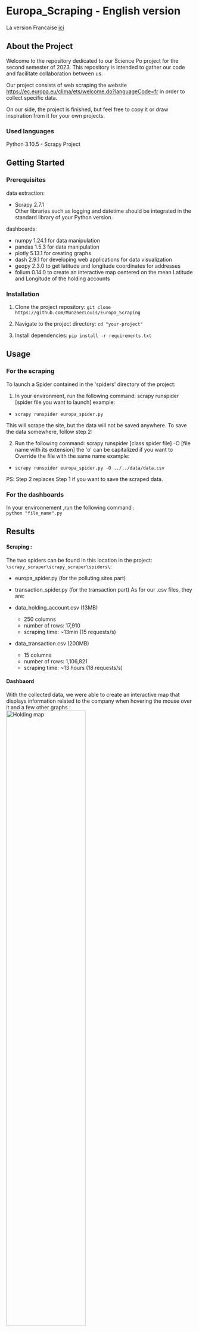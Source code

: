 # Europa_Scraping - English version

La version Francaise [ici](https://github.com/MunznerLouis/Europa_Scraping)

## About the Project

Welcome to the repository dedicated to our Science Po project for the second semester of 2023. This repository is intended to gather our code and facilitate collaboration between us.

Our project consists of web scraping the website https://ec.europa.eu/clima/ets/welcome.do?languageCode=fr in order to collect specific data.

On our side, the project is finished, but feel free to copy it or draw inspiration from it for your own projects.


### Used languages

Python 3.10.5 - Scrapy Project  


<!-- GETTING STARTED -->
## Getting Started

### Prerequisites

data extraction:

- Scrapy 2.7.1   
Other libraries such as logging and datetime should be integrated in the standard library of your Python version.

dashboards:

- numpy 1.24.1 for data manipulation
- pandas 1.5.3 for data manipulation
- plotly 5.13.1 for creating graphs
- dash 2.9.1 for developing web applications for data visualization
- geopy 2.3.0 to get latitude and longitude coordinates for addresses
- folium 0.14.0 to create an interactive map centered on the mean Latitude and Longitude of the holding accounts

### Installation

1. Clone the project repository: ```git clone https://github.com/MunznerLouis/Europa_Scraping```

2. Navigate to the project directory: ```cd "your-project"```

3. Install dependencies: ```pip install -r requirements.txt ```



<!-- USAGE EXAMPLES -->
## Usage
### For the scraping
To launch a Spider contained in the 'spiders' directory of the project:

1. In your environment, run the following command:
scrapy runspider [spider file you want to launch] example:
- ```scrapy runspider europa_spider.py```  

This will scrape the site, but the data will not be saved anywhere.
To save the data somewhere, follow step 2:  

2. Run the following command:
scrapy runspider [class spider file] -O [file name with its extension]
the 'o' can be capitalized if you want to Override the file with the same name
example:
- ```scrapy runspider europa_spider.py -O ../../data/data.csv```  

PS: Step 2 replaces Step 1 if you want to save the scraped data.

### For the dashboards
In your environnement ,run the following command :  
```python "file_name".py  ```


## Results 

#### Scraping : 

The two spiders can be found in this location in the project: ```\scrapy_scraper\scrapy_scraper\spiders\```:

- europa_spider.py (for the polluting sites part)
- transaction_spider.py (for the transaction part)
As for our .csv files, they are:

- data_holding_account.csv (13MB)
    - 250 columns
    - number of rows: 17,910
    - scraping time: ~13min (15 requests/s)
- data_transaction.csv (200MB)
    - 15 columns
    - number of rows: 1,106,821
    - scraping time: ~13 hours (18 requests/s)
#### Dashbaord
With the collected data, we were able to create an interactive map that displays information related to the company when hovering the mouse over it and a few other graphs : 
<img src="dashboard/Plot_Screenshots/Holding_map.png" alt="Holding map" width="65%">
<img src="dashboard/Plot_Screenshots/mouse_Hover.png" alt="Mouse hover" width="45%">

**Top 10 most polluting sectors in 2021**
<img src="dashboard/Plot_Screenshots/top_10_Polluting_Countries.png" alt="Mouse hover" width="100%">
and a few other ones, but in the intention of not flooding the ReadMe we won't put them all here.
<!-- CONTRIBUTING -->
## Contribution

We are pleased to announce that our Science Po project for the second semester of 2023 is now completed.

However, we would like to inform you that this repository will no longer be updated and will therefore no longer accept contributions. Nevertheless, we strongly encourage you to use our code as inspiration or to copy it for your own projects if it can be useful to you.

<!-- CONTACT -->
## Contact

- Münzner Louis - munzner.louis@gmail.com 

- Brise Quentin - brisequent@cy-tech.fr 

- Zeddam Hatem - zeddamhate@cy-tech.fr  

- Noyes Enzo - noyesenzo@cy-tech.fr   

Project Link: [https://github.com/MunznerLouis/Europa_Scraping](https://github.com/MunznerLouis/Europa_Scraping)



